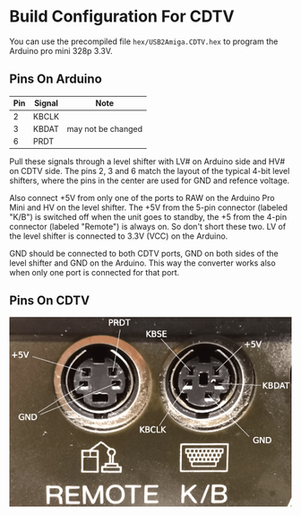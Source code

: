 Build Configuration For CDTV
============================

You can use the precompiled file `hex/USB2Amiga.CDTV.hex` to program the
Arduino pro mini 328p 3.3V.

Pins On Arduino
---------------

Pin | Signal | Note
----|--------|-------------------
 2  | KBCLK  | 
 3  | KBDAT  | may not be changed
 6  | PRDT   | 

Pull these signals through a level shifter with LV# on Arduino side and HV#
on CDTV side. The pins 2, 3 and 6 match the layout of the typical 4-bit
level shifters, where the pins in the center are used for GND and refence
voltage.

Also connect +5V from only one of the ports to RAW on the Arduino Pro Mini
and HV on the level shifter. The +5V from the 5-pin connector (labeled "K/B")
is switched off when the unit goes to standby, the +5 from the 4-pin connector
(labeled "Remote") is always on. So don't short these two. LV of the level
shifter is connected to 3.3V (VCC) on the Arduino.

GND should be connected to both CDTV ports, GND on both sides of the level
shifter and GND on the Arduino. This way the converter works also when only
one port is connected for that port.

Pins On CDTV
------------
![CDTV connectors](images/cdtv_kb_mouse.png)
